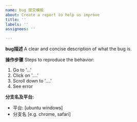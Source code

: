 ```yaml
---
name: bug 提交模板
about: Create a report to help us improve
title: ''
labels: ''
assignees: ''

---
```


**bug描述**
A clear and concise description of what the bug is.

**操作步骤**
Steps to reproduce the behavior:
1. Go to '...'
2. Click on '....'
3. Scroll down to '....'
4. See error

**分支名及平台:**
 - 平台: [ubuntu windows]
 - 分支名 [e.g. chrome, safari]
